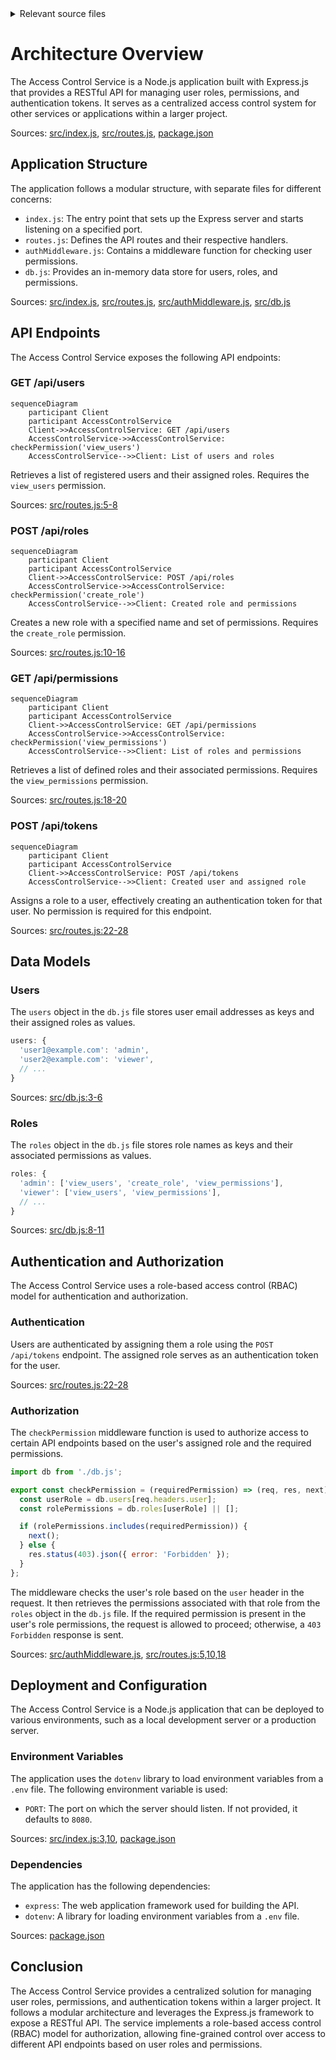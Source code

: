<details>
<summary>Relevant source files</summary>

The following files were used as context for generating this wiki page:

- [src/index.js](https://github.com/aanickode/access-control-service/blob/main/src/index.js)
- [src/routes.js](https://github.com/aanickode/access-control-service/blob/main/src/routes.js)
- [src/authMiddleware.js](https://github.com/aanickode/access-control-service/blob/main/src/authMiddleware.js)
- [src/db.js](https://github.com/aanickode/access-control-service/blob/main/src/db.js)
- [package.json](https://github.com/aanickode/access-control-service/blob/main/package.json)
</details>

# Architecture Overview

The Access Control Service is a Node.js application built with Express.js that provides a RESTful API for managing user roles, permissions, and authentication tokens. It serves as a centralized access control system for other services or applications within a larger project.

Sources: [src/index.js](), [src/routes.js](), [package.json]()

## Application Structure

The application follows a modular structure, with separate files for different concerns:

- `index.js`: The entry point that sets up the Express server and starts listening on a specified port.
- `routes.js`: Defines the API routes and their respective handlers.
- `authMiddleware.js`: Contains a middleware function for checking user permissions.
- `db.js`: Provides an in-memory data store for users, roles, and permissions.

Sources: [src/index.js](), [src/routes.js](), [src/authMiddleware.js](), [src/db.js]()

## API Endpoints

The Access Control Service exposes the following API endpoints:

### GET /api/users

```mermaid
sequenceDiagram
    participant Client
    participant AccessControlService
    Client->>AccessControlService: GET /api/users
    AccessControlService->>AccessControlService: checkPermission('view_users')
    AccessControlService-->>Client: List of users and roles
```

Retrieves a list of registered users and their assigned roles. Requires the `view_users` permission.

Sources: [src/routes.js:5-8]()

### POST /api/roles

```mermaid
sequenceDiagram
    participant Client
    participant AccessControlService
    Client->>AccessControlService: POST /api/roles
    AccessControlService->>AccessControlService: checkPermission('create_role')
    AccessControlService-->>Client: Created role and permissions
```

Creates a new role with a specified name and set of permissions. Requires the `create_role` permission.

Sources: [src/routes.js:10-16]()

### GET /api/permissions

```mermaid
sequenceDiagram
    participant Client
    participant AccessControlService
    Client->>AccessControlService: GET /api/permissions
    AccessControlService->>AccessControlService: checkPermission('view_permissions')
    AccessControlService-->>Client: List of roles and permissions
```

Retrieves a list of defined roles and their associated permissions. Requires the `view_permissions` permission.

Sources: [src/routes.js:18-20]()

### POST /api/tokens

```mermaid
sequenceDiagram
    participant Client
    participant AccessControlService
    Client->>AccessControlService: POST /api/tokens
    AccessControlService-->>Client: Created user and assigned role
```

Assigns a role to a user, effectively creating an authentication token for that user. No permission is required for this endpoint.

Sources: [src/routes.js:22-28]()

## Data Models

### Users

The `users` object in the `db.js` file stores user email addresses as keys and their assigned roles as values.

```js
users: {
  'user1@example.com': 'admin',
  'user2@example.com': 'viewer',
  // ...
}
```

Sources: [src/db.js:3-6]()

### Roles

The `roles` object in the `db.js` file stores role names as keys and their associated permissions as values.

```js
roles: {
  'admin': ['view_users', 'create_role', 'view_permissions'],
  'viewer': ['view_users', 'view_permissions'],
  // ...
}
```

Sources: [src/db.js:8-11]()

## Authentication and Authorization

The Access Control Service uses a role-based access control (RBAC) model for authentication and authorization.

### Authentication

Users are authenticated by assigning them a role using the `POST /api/tokens` endpoint. The assigned role serves as an authentication token for the user.

Sources: [src/routes.js:22-28]()

### Authorization

The `checkPermission` middleware function is used to authorize access to certain API endpoints based on the user's assigned role and the required permissions.

```js
import db from './db.js';

export const checkPermission = (requiredPermission) => (req, res, next) => {
  const userRole = db.users[req.headers.user];
  const rolePermissions = db.roles[userRole] || [];

  if (rolePermissions.includes(requiredPermission)) {
    next();
  } else {
    res.status(403).json({ error: 'Forbidden' });
  }
};
```

The middleware checks the user's role based on the `user` header in the request. It then retrieves the permissions associated with that role from the `roles` object in the `db.js` file. If the required permission is present in the user's role permissions, the request is allowed to proceed; otherwise, a `403 Forbidden` response is sent.

Sources: [src/authMiddleware.js](), [src/routes.js:5,10,18]()

## Deployment and Configuration

The Access Control Service is a Node.js application that can be deployed to various environments, such as a local development server or a production server.

### Environment Variables

The application uses the `dotenv` library to load environment variables from a `.env` file. The following environment variable is used:

- `PORT`: The port on which the server should listen. If not provided, it defaults to `8080`.

Sources: [src/index.js:3,10](), [package.json]()

### Dependencies

The application has the following dependencies:

- `express`: The web application framework used for building the API.
- `dotenv`: A library for loading environment variables from a `.env` file.

Sources: [package.json]()

## Conclusion

The Access Control Service provides a centralized solution for managing user roles, permissions, and authentication tokens within a larger project. It follows a modular architecture and leverages the Express.js framework to expose a RESTful API. The service implements a role-based access control (RBAC) model for authorization, allowing fine-grained control over access to different API endpoints based on user roles and permissions.